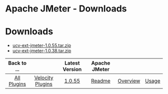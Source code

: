 
Apache JMeter - Downloads
=========================

# Downloads

- [ucv-ext-jmeter-1.0.55.tar.zip](https://raw.githubusercontent.com/UrbanCode/IBM-UCV-PLUGINS/main/files/ucv-ext-jmeter/ucv-ext-jmeter-1.0.55.tar.zip)
- [ucv-ext-jmeter-1.0.38.tar.zip](https://raw.githubusercontent.com/UrbanCode/IBM-UCV-PLUGINS/main/files/ucv-ext-jmeter/ucv-ext-jmeter-1.0.38.tar.zip)

|Back to ...||Latest Version|Apache JMeter |||
| :---: | :---: | :---: | :---: | :---: | :---: |
|[All Plugins](../../index.md)|[Velocity Plugins](../README.md)|[1.0.55](https://raw.githubusercontent.com/UrbanCode/IBM-UCV-PLUGINS/main/files/ucv-ext-jmeter/ucv-ext-jmeter-1.0.55.tar.zip)|[Readme](README.md)|[Overview](overview.md)|[Usage](usage.md)|
